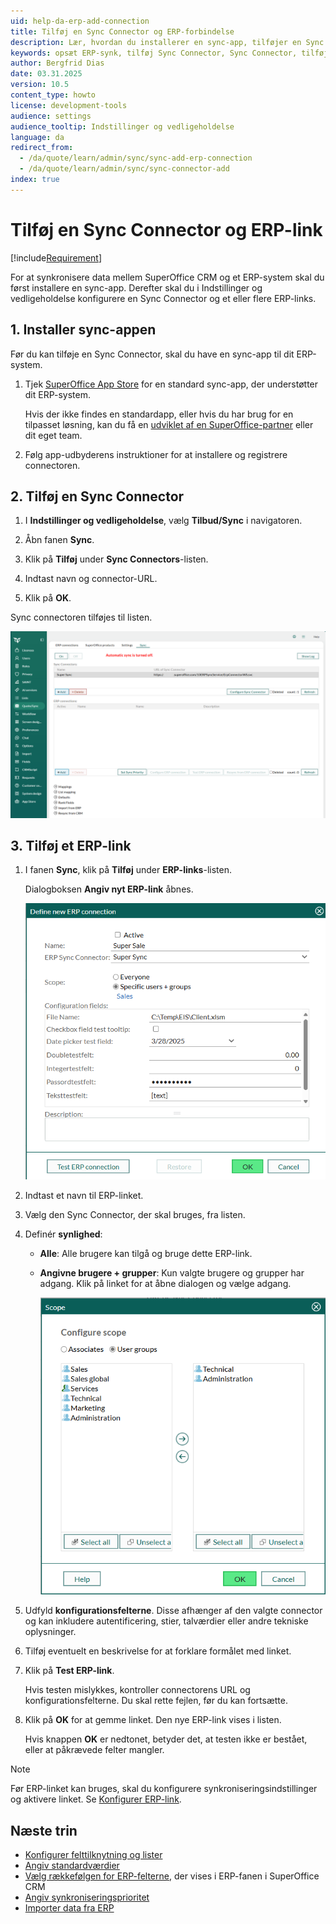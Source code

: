 ```yaml
---
uid: help-da-erp-add-connection
title: Tilføj en Sync Connector og ERP-forbindelse
description: Lær, hvordan du installerer en sync-app, tilføjer en Sync Connector og opretter ERP-forbindelser for at aktivere synkronisering mellem SuperOffice CRM og et ERP-system.
keywords: opsæt ERP-synk, tilføj Sync Connector, Sync Connector, tilføj ERP-forbindelse, test ERP-forbindelse, ERP-forbindelse, connector, synk, ERP
author: Bergfrid Dias
date: 03.31.2025
version: 10.5
content_type: howto
license: development-tools
audience: settings
audience_tooltip: Indstillinger og vedligeholdelse
language: da
redirect_from:
  - /da/quote/learn/admin/sync/sync-add-erp-connection
  - /da/quote/learn/admin/sync/sync-connector-add
index: true
---
```


# Tilføj en Sync Connector og ERP-link

[!include[Requirement](../../includes/req-dev-tools.md)]

For at synkronisere data mellem SuperOffice CRM og et ERP-system skal du først installere en sync-app. Derefter skal du i Indstillinger og vedligeholdelse konfigurere en Sync Connector og et eller flere ERP-links.

## 1. Installer sync-appen

Før du kan tilføje en Sync Connector, skal du have en sync-app til dit ERP-system.

1. Tjek [SuperOffice App Store][7] for en standard sync-app, der understøtter dit ERP-system.

    Hvis der ikke findes en standardapp, eller hvis du har brug for en tilpasset løsning, kan du få en [udviklet af en SuperOffice-partner][8] eller dit eget team.

1. Følg app-udbyderens instruktioner for at installere og registrere connectoren.

## <a id="connector"></a>2. Tilføj en Sync Connector

1. I **Indstillinger og vedligeholdelse**, vælg <i class="ph ph-barcode" aria-label="Barcode icon"></i> **Tilbud/Sync** i navigatoren.

1. Åbn fanen **Sync**.

1. Klik på **Tilføj** under **Sync Connectors**-listen.

1. Indtast navn og connector-URL.

1. Klik på **OK**.

Sync connectoren tilføjes til listen.

![Sync-fanen i Indstillinger og vedligeholdelse med én Sync Connector -screenshot][img1]

## <a id="connection"></a>3. Tilføj et ERP-link

1. I fanen **Sync**, klik på **Tilføj** under **ERP-links**-listen.

    Dialogboksen **Angiv nyt ERP-link** åbnes.

    ![Dialogboks til oprettelse af ERP-link med eksempeldata -screenshot][img2]

1. Indtast et navn til ERP-linket.

1. Vælg den Sync Connector, der skal bruges, fra listen.

1. Definér **synlighed**:

    * **Alle**: Alle brugere kan tilgå og bruge dette ERP-link.
    * **Angivne brugere + grupper**: Kun valgte brugere og grupper har adgang. Klik på linket for at åbne dialogen og vælge adgang.

        ![Dialogboks til konfiguration af område med brugergruppevalg -screenshot][img3]

1. Udfyld **konfigurationsfelterne**. Disse afhænger af den valgte connector og kan inkludere autentificering, stier, talværdier eller andre tekniske oplysninger.

1. Tilføj eventuelt en beskrivelse for at forklare formålet med linket.

1. Klik på **Test ERP-link**.

    Hvis testen mislykkes, kontroller connectorens URL og konfigurationsfelterne. Du skal rette fejlen, før du kan fortsætte.

1. Klik på **OK** for at gemme linket. Den nye ERP-link vises i listen.

    Hvis knappen **OK** er nedtonet, betyder det, at testen ikke er bestået, eller at påkrævede felter mangler.

> [!NOTE]
> Før ERP-linket kan bruges, skal du konfigurere synkroniseringsindstillinger og aktivere linket. Se [Konfigurer ERP-link][1].

## Næste trin

* [Konfigurer felttilknytning og lister][1]
* [Angiv standardværdier][3]
* [Vælg rækkefølgen for ERP-felterne][4], der vises i ERP-fanen i SuperOffice CRM
* [Angiv synkroniseringsprioritet][5]
* [Importer data fra ERP][6]

<!-- Referenced links -->
[1]: configure.md
[3]: configure.md#defaults
[4]: configure.md#rank
[5]: configure.md#priority
[6]: ../../admin/import/learn/import-from-erp.md
[7]: https://online.superoffice.com/appstore/app/search?phrase=sync
[8]: ../../developer-portal/custom-app/index.md

<!-- Referenced images -->
[img1]: ../../../media/loc/en/erp/sync-connectors-list.png
[img2]: ../../../media/loc/en/erp/define-erp-connection.png
[img3]: ../../../media/loc/en/erp/configure-scope.png
